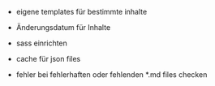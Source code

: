 

* eigene templates für bestimmte inhalte

* Änderungsdatum für Inhalte

* sass einrichten


* cache für json files
* fehler bei fehlerhaften oder fehlenden *.md files checken





